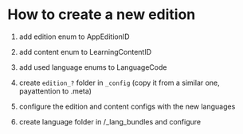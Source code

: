 # How to create a new edition

1. add edition enum to AppEditionID
2. add content enum to LearningContentID
3. add used language enums to LanguageCode
4. create `edition_?` folder in `_config` (copy it from a similar one, payattention to .meta)
5. configure the edition and content configs with the new languages

6. create language folder in /_lang_bundles and configure